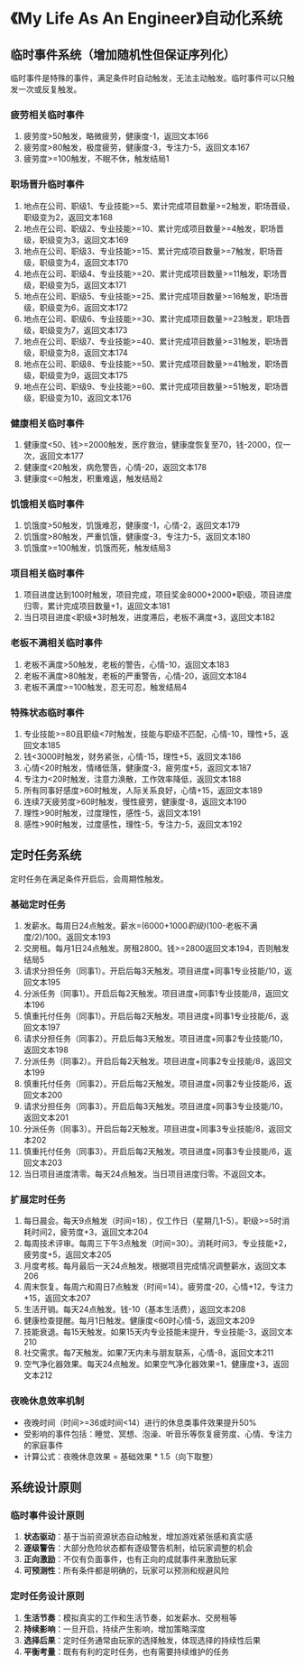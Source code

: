 # 《My Life As An Engineer》自动化系统

## 临时事件系统（增加随机性但保证序列化）

临时事件是特殊的事件，满足条件时自动触发，无法主动触发。临时事件可以只触发一次或反复触发。

### 疲劳相关临时事件

1. 疲劳度>50触发，略微疲劳，健康度-1，返回文本166
2. 疲劳度>80触发，极度疲劳，健康度-3，专注力-5，返回文本167
3. 疲劳度>=100触发，不眠不休，触发结局1

### 职场晋升临时事件

1. 地点在公司、职级1、专业技能>=5、累计完成项目数量>=2触发，职场晋级，职级变为2，返回文本168
2. 地点在公司、职级2、专业技能>=10、累计完成项目数量>=4触发，职场晋级，职级变为3，返回文本169
3. 地点在公司、职级3、专业技能>=15、累计完成项目数量>=7触发，职场晋级，职级变为4，返回文本170
4. 地点在公司、职级4、专业技能>=20、累计完成项目数量>=11触发，职场晋级，职级变为5，返回文本171
5. 地点在公司、职级5、专业技能>=25、累计完成项目数量>=16触发，职场晋级，职级变为6，返回文本172
6. 地点在公司、职级6、专业技能>=30、累计完成项目数量>=23触发，职场晋级，职级变为7，返回文本173
7. 地点在公司、职级7、专业技能>=40、累计完成项目数量>=31触发，职场晋级，职级变为8，返回文本174
8. 地点在公司、职级8、专业技能>=50、累计完成项目数量>=41触发，职场晋级，职级变为9，返回文本175
9. 地点在公司、职级9、专业技能>=60、累计完成项目数量>=51触发，职场晋级，职级变为10，返回文本176

### 健康相关临时事件

1. 健康度<50、钱>=2000触发，医疗救治，健康度恢复至70，钱-2000，仅一次，返回文本177
2. 健康度<20触发，病危警告，心情-20，返回文本178
3. 健康度<=0触发，积重难返，触发结局2

### 饥饿相关临时事件

1. 饥饿度>50触发，饥饿难忍，健康度-1，心情-2，返回文本179
2. 饥饿度>80触发，严重饥饿，健康度-3，专注力-5，返回文本180
3. 饥饿度>=100触发，饥饿而死，触发结局3

### 项目相关临时事件

1. 项目进度达到100时触发，项目完成，项目奖金8000+2000*职级，项目进度归零，累计完成项目数量+1，返回文本181
2. 当日项目进度<职级*3时触发，进度滞后，老板不满度+3，返回文本182

### 老板不满相关临时事件

1. 老板不满度>50触发，老板的警告，心情-10，返回文本183
2. 老板不满度>80触发，老板的严重警告，心情-20，返回文本184
3. 老板不满度>=100触发，忍无可忍，触发结局4

### 特殊状态临时事件

1. 专业技能>=80且职级<7时触发，技能与职级不匹配，心情-10，理性+5，返回文本185
2. 钱<3000时触发，财务紧张，心情-15，理性+5，返回文本186
3. 心情<20时触发，情绪低落，健康度-3，疲劳度+5，返回文本187
4. 专注力<20时触发，注意力涣散，工作效率降低，返回文本188
5. 所有同事好感度>60时触发，人际关系良好，心情+15，返回文本189
6. 连续7天疲劳度>60时触发，慢性疲劳，健康度-8，返回文本190
7. 理性>90时触发，过度理性，感性-5，返回文本191
8. 感性>90时触发，过度感性，理性-5，专注力-5，返回文本192

## 定时任务系统

定时任务在满足条件开启后，会周期性触发。

### 基础定时任务

1. 发薪水。每周日24点触发。薪水=(6000+1000*职级)*(100-老板不满度/2)/100。返回文本193
2. 交房租。每月1日24点触发。房租2800。钱>=2800返回文本194，否则触发结局5
3. 请求分担任务（同事1）。开启后每3天触发。项目进度+同事1专业技能/10，返回文本195
4. 分派任务（同事1）。开启后每2天触发。项目进度+同事1专业技能/8，返回文本196
5. 慎重托付任务（同事1）。开启后每2天触发。项目进度+同事1专业技能/6，返回文本197
6. 请求分担任务（同事2）。开启后每3天触发。项目进度+同事2专业技能/10，返回文本198
7. 分派任务（同事2）。开启后每2天触发。项目进度+同事2专业技能/8，返回文本199
8. 慎重托付任务（同事2）。开启后每2天触发。项目进度+同事2专业技能/6，返回文本200
9. 请求分担任务（同事3）。开启后每3天触发。项目进度+同事3专业技能/10，返回文本201
10. 分派任务（同事3）。开启后每2天触发。项目进度+同事3专业技能/8，返回文本202
11. 慎重托付任务（同事3）。开启后每2天触发。项目进度+同事3专业技能/6，返回文本203
12. 当日项目进度清零。每天24点触发。当日项目进度归零。不返回文本。

### 扩展定时任务

1. 每日晨会。每天9点触发（时间=18），仅工作日（星期几1-5）。职级>=5时消耗时间2，疲劳度+3，返回文本204
2. 每周技术评审。每周三下午3点触发（时间=30）。消耗时间3，专业技能+2，疲劳度+5，返回文本205
3. 月度考核。每月最后一天24点触发。根据项目完成情况调整薪水，返回文本206
4. 周末恢复。每周六和周日7点触发（时间=14）。疲劳度-20，心情+12，专注力+15，返回文本207
5. 生活开销。每天24点触发。钱-10（基本生活费），返回文本208
6. 健康检查提醒。每月1日触发。健康度<60时心情-5，返回文本209
7. 技能衰退。每15天触发。如果15天内专业技能未提升，专业技能-3，返回文本210
8. 社交需求。每7天触发。如果7天内未与朋友联系，心情-8，返回文本211
9. 空气净化器效果。每天24点触发。如果空气净化器效果=1，健康度+3，返回文本212

### 夜晚休息效率机制

- 夜晚时间（时间>=36或时间<14）进行的休息类事件效果提升50%
- 受影响的事件包括：睡觉、冥想、泡澡、听音乐等恢复疲劳度、心情、专注力的家庭事件
- 计算公式：夜晚休息效果 = 基础效果 * 1.5（向下取整）

## 系统设计原则

### 临时事件设计原则
1. **状态驱动**：基于当前资源状态自动触发，增加游戏紧张感和真实感
2. **逐级警告**：大部分危险状态都有逐级警告机制，给玩家调整的机会
3. **正向激励**：不仅有负面事件，也有正向的成就事件来激励玩家
4. **可预测性**：所有条件都是明确的，玩家可以预测和规避风险

### 定时任务设计原则
1. **生活节奏**：模拟真实的工作和生活节奏，如发薪水、交房租等
2. **持续影响**：一旦开启，持续产生影响，增加策略深度
3. **选择后果**：定时任务通常由玩家的选择触发，体现选择的持续性后果
4. **平衡考量**：既有有利的定时任务，也有需要持续维护的任务 
